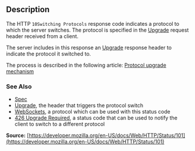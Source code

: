 ## Description

The HTTP `10Switching Protocols` response code indicates
a protocol to which the server switches.
The protocol is specified in the [Upgrade](https://developer.mozilla.org/en-US/docs/Web/HTTP/Headers/Upgrade) request header received from a client.

The server includes in this response an [Upgrade](https://developer.mozilla.org/en-US/docs/Web/HTTP/Headers/Upgrade) response header to
indicate the protocol it switched to.

The process is described in the following article:
[Protocol upgrade mechanism](https://developer.mozilla.org/en-US/docs/Web/HTTP/Protocol_upgrade_mechanism)

### See Also

- [Spec](https://httpwg.org/specs/rfc9110.html#status.101)
- [Upgrade](https://developer.mozilla.org/en-US/docs/Web/HTTP/Headers/Upgrade), the header that triggers the protocol switch
- [WebSockets](https://developer.mozilla.org/en-US/docs/Web/API/WebSockets_API), a protocol which can be used with this status code
- [426 Upgrade Required](https://http.cat/status/426), a status code that can be used to notify the client to switch to a different protocol

**Source:** [https://developer.mozilla.org/en-US/docs/Web/HTTP/Status/101](https://developer.mozilla.org/en-US/docs/Web/HTTP/Status/101)
